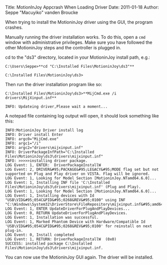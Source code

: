 Title: MotionInJoy Appcrash When Loading Driver
Date: 2011-01-18
Author: Seppe "Macuyiko" vanden Broucke

When trying to install the MotioninJoy driver using the GUI, the program crashes.  
Manually running the driver installation works. To do this, open a `cmd` window with administrative privileges. Make sure you have followed the other MotioninJoy steps and the controller is plugged in.  
cd to the "ds3" directory, located in your MotioninJoy install path, e.g.:  
    C:\Users\Seppe>**cd "C:\Installed Files\MotioninJoy\ds3"**
    C:\Installed Files\MotioninJoy\ds3>
Then run the driver installation program like so:
    C:\Installed Files\MotioninJoy\ds3>**MijCmd.exe /i drivers\MijXinput.inf**
    INFO: Updateing driver,Please wait a moment...
A notepad file containing log output will open, it should look something like this:  
    INFO:MotioninJoy Driver install log
    INFO: Driver install Enter
    INFO: argc0="MijCmd.exe"
    INFO: argc1="/i"
    INFO: argc2="drivers\mijxinput.inf"
    INFO: DriverPackageInfPath="C:\Installed Files\MotioninJoy\ds3\drivers\mijxinput.inf"
    INFO: >>>>>installing driver package.
    LOG Event: 1, ENTER:  DriverPackageInstallW
    LOG Event: 2, DRIVER&#95;PACKAGE&#95;LEGACY&#95;MODE flag set but not supported on Plug and Play driver on VISTA. Flag will be ignored.
    LOG Event: 1, Looking for Model Section [MotioninJoy.NTamd64.6.0]...
    LOG Event: 1, Installing INF file 'C:\Installed Files\MotioninJoy\ds3\drivers\mijxinput.inf' (Plug and Play).
    LOG Event: 1, Looking for Model Section [MotioninJoy.NTamd64.6.0]...
    LOG Event: 1, Installing devices with Id "USB\VID&#95;054C&PID&#95;0268&REV&#95;0100" using INF "C:\Windows\System32\DriverStore\FileRepository\mijxinput.inf&#95;amd64&#95;neutral&#95;452fabe792a00d17\mijxinput.inf".
    LOG Event: 1, ENTER UpdateDriverForPlugAndPlayDevices...
    LOG Event: 0, RETURN UpdateDriverForPlugAndPlayDevices.
    LOG Event: 1, Installation was successful.
    LOG Event: 1, Marked Phantom Device with Hardware/Compatible Id 'USB\VID&#95;054C&PID&#95;0268&REV&#95;0100' for reinstall on next plug-in.
    LOG Event: 0, Install completed
    LOG Event: 1, RETURN: DriverPackageInstallW  (0x0)
    SUCCESS: installed package C:\Installed Files\MotioninJoy\ds3\drivers\mijxinput.inf.
You can now use the MotioninJoy GUI again. The driver will be installed. 
